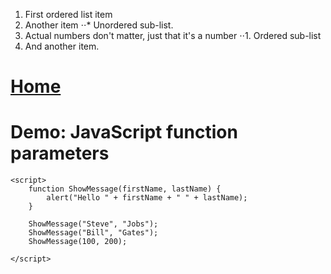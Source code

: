 1. First ordered list item
2. Another item
⋅⋅* Unordered sub-list. 
1. Actual numbers don't matter, just that it's a number
⋅⋅1. Ordered sub-list
4. And another item.
# [Home](homepage.md)

<!DOCTYPE html>
<html>
<body>
	<h1>Demo: JavaScript function parameters</h1>
	
	<script>
		function ShowMessage(firstName, lastName) {
			alert("Hello " + firstName + " " + lastName);
		}

		ShowMessage("Steve", "Jobs");
		ShowMessage("Bill", "Gates");
		ShowMessage(100, 200);

    </script>
</body>
</html>
